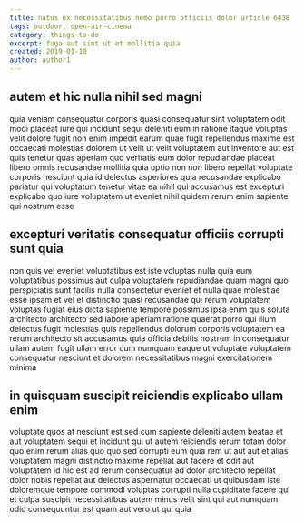```yaml
---
title: natus ex necessitatibus nemo porro officiis dolor article 6438
tags: outdoor, open-air-cinema
category: things-to-do
excerpt: fuga aut sint ut et mollitia quia
created: 2019-01-10
author: author1
---
```


## autem et hic nulla nihil sed magni

quia veniam consequatur corporis quasi consequatur sint voluptatem odit modi placeat iure qui incidunt sequi deleniti eum in ratione itaque voluptas velit dolore fugit non enim impedit earum quae fugit repellendus maxime est occaecati molestias dolorem ut velit ut velit voluptatem aut inventore aut est quis tenetur quas aperiam quo veritatis eum dolor repudiandae placeat libero omnis recusandae mollitia quia optio non non libero repellat voluptate corporis nesciunt quia id delectus asperiores quia recusandae explicabo pariatur qui voluptatum tenetur vitae ea nihil qui accusamus est excepturi explicabo quo iure voluptatem ut eveniet nihil quidem rerum enim sapiente qui nostrum esse

## excepturi veritatis consequatur officiis corrupti sunt quia

non quis vel eveniet voluptatibus est iste voluptas nulla quia eum voluptatibus possimus aut culpa voluptatem repudiandae quam magni quo perspiciatis sunt facilis nulla consectetur eveniet et nulla quae molestiae esse ipsam et vel et distinctio quasi recusandae qui rerum voluptatem voluptas fugiat eius dicta sapiente tempore possimus ipsa enim quis soluta architecto architecto sed labore aperiam ratione quaerat porro qui illum delectus fugit molestias quis repellendus dolorum corporis voluptatem ea rerum architecto sit accusamus quia officia debitis nostrum in consequatur ullam autem fugit ullam error cum numquam eaque ut voluptate voluptatem consequatur nesciunt et dolorem necessitatibus magni exercitationem minima

## in quisquam suscipit reiciendis explicabo ullam enim

voluptate quos at nesciunt est sed cum sapiente deleniti autem beatae et aut voluptatem sequi et incidunt qui ut autem reiciendis rerum totam dolor quo enim rerum alias quo quo sed corrupti eum quia rem ut aut aut et alias voluptatem magni distinctio maxime repellat aut facere et odit aut voluptatem id hic est ad rerum consequatur ad dolor architecto repellat dolor nobis repellat aut delectus aspernatur occaecati ut quibusdam iste doloremque tempore commodi voluptas corrupti nulla cupiditate facere qui et culpa suscipit necessitatibus autem minus velit sint qui aut numquam odio consequuntur est quam aut vero ut qui quia
